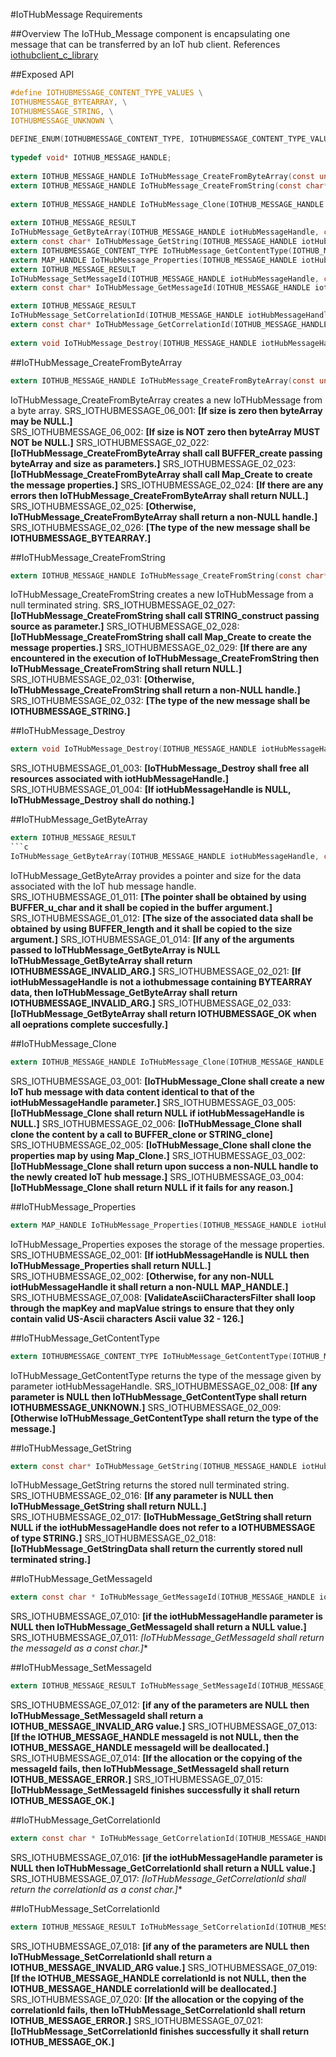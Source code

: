 #IoTHubMessage Requirements

##Overview
The IoTHub_Message component is encapsulating one message that can be transferred by an IoT hub client.
References
[iothubclient_c_library](../iothubclient_c_library.docx)

##Exposed API

```c
#define IOTHUBMESSAGE_CONTENT_TYPE_VALUES \
IOTHUBMESSAGE_BYTEARRAY, \
IOTHUBMESSAGE_STRING, \
IOTHUBMESSAGE_UNKNOWN \
 
DEFINE_ENUM(IOTHUBMESSAGE_CONTENT_TYPE, IOTHUBMESSAGE_CONTENT_TYPE_VALUES);
 
typedef void* IOTHUB_MESSAGE_HANDLE;
 
extern IOTHUB_MESSAGE_HANDLE IoTHubMessage_CreateFromByteArray(const unsigned char* byteArray, size_t size);
extern IOTHUB_MESSAGE_HANDLE IoTHubMessage_CreateFromString(const char* source);
 
extern IOTHUB_MESSAGE_HANDLE IoTHubMessage_Clone(IOTHUB_MESSAGE_HANDLE iotHubMessageHandle);
 
extern IOTHUB_MESSAGE_RESULT
IoTHubMessage_GetByteArray(IOTHUB_MESSAGE_HANDLE iotHubMessageHandle, const unsigned char** buffer, size_t* size);
extern const char* IoTHubMessage_GetString(IOTHUB_MESSAGE_HANDLE iotHubMessageHandle);
extern IOTHUBMESSAGE_CONTENT_TYPE IoTHubMessage_GetContentType(IOTHUB_MESSAGE_HANDLE iotHubMessageHandle);
extern MAP_HANDLE IoTHubMessage_Properties(IOTHUB_MESSAGE_HANDLE iotHubMessageHandle);
extern IOTHUB_MESSAGE_RESULT
IoTHubMessage_SetMessageId(IOTHUB_MESSAGE_HANDLE iotHubMessageHandle, const char* messageId);
extern const char* IoTHubMessage_GetMessageId(IOTHUB_MESSAGE_HANDLE iotHubMessageHandle);

extern IOTHUB_MESSAGE_RESULT
IoTHubMessage_SetCorrelationId(IOTHUB_MESSAGE_HANDLE iotHubMessageHandle, const char* correlationId);
extern const char* IoTHubMessage_GetCorrelationId(IOTHUB_MESSAGE_HANDLE iotHubMessageHandle);
 
extern void IoTHubMessage_Destroy(IOTHUB_MESSAGE_HANDLE iotHubMessageHandle);
```

##IoTHubMessage_CreateFromByteArray 
```c
extern IOTHUB_MESSAGE_HANDLE IoTHubMessage_CreateFromByteArray(const unsigned char* byteArray, size_t size);
```
IoTHubMessage_CreateFromByteArray creates a new IoTHubMessage from a byte array.
SRS_IOTHUBMESSAGE_06_001: **[**If size is zero then byteArray may be NULL.**]**   
SRS_IOTHUBMESSAGE_06_002: **[**If size is NOT zero then byteArray MUST NOT be NULL.**]** 
SRS_IOTHUBMESSAGE_02_022: **[**IoTHubMessage_CreateFromByteArray shall call BUFFER_create passing byteArray and size as parameters.**]** 
SRS_IOTHUBMESSAGE_02_023: **[**IoTHubMessage_CreateFromByteArray shall call Map_Create to create the message properties.**]** 
SRS_IOTHUBMESSAGE_02_024: **[**If there are any errors then IoTHubMessage_CreateFromByteArray shall return NULL.**]** 
SRS_IOTHUBMESSAGE_02_025: **[**Otherwise, IoTHubMessage_CreateFromByteArray shall return a non-NULL handle.**]** 
SRS_IOTHUBMESSAGE_02_026: **[**The type of the new message shall be IOTHUBMESSAGE_BYTEARRAY.**]** 

##IoTHubMessage_CreateFromString
```c
extern IOTHUB_MESSAGE_HANDLE IoTHubMessage_CreateFromString(const char* source);
```
IoTHubMessage_CreateFromString creates a new IoTHubMessage from a null terminated string.
SRS_IOTHUBMESSAGE_02_027: **[**IoTHubMessage_CreateFromString shall call STRING_construct passing source as parameter.**]** 
SRS_IOTHUBMESSAGE_02_028: **[**IoTHubMessage_CreateFromString shall call Map_Create to create the message properties.**]** 
SRS_IOTHUBMESSAGE_02_029: **[**If there are any encountered in the execution of IoTHubMessage_CreateFromString then IoTHubMessage_CreateFromString shall return NULL.**]** 
SRS_IOTHUBMESSAGE_02_031: **[**Otherwise, IoTHubMessage_CreateFromString shall return a non-NULL handle.**]** 
SRS_IOTHUBMESSAGE_02_032: **[**The type of the new message shall be IOTHUBMESSAGE_STRING.**]** 

##IoTHubMessage_Destroy
```c
extern void IoTHubMessage_Destroy(IOTHUB_MESSAGE_HANDLE iotHubMessageHandle);
```
SRS_IOTHUBMESSAGE_01_003: **[**IoTHubMessage_Destroy shall free all resources associated with iotHubMessageHandle.**]**  
SRS_IOTHUBMESSAGE_01_004: **[**If iotHubMessageHandle is NULL, IoTHubMessage_Destroy shall do nothing.**]** 

##IoTHubMessage_GetByteArray
```c
extern IOTHUB_MESSAGE_RESULT
```c
IoTHubMessage_GetByteArray(IOTHUB_MESSAGE_HANDLE iotHubMessageHandle, const unsigned char** buffer, size_t* size);
```
IoTHubMessage_GetByteArray provides a pointer and size for the data associated with the IoT hub message handle. 
SRS_IOTHUBMESSAGE_01_011: **[**The pointer shall be obtained by using BUFFER_u_char and it shall be copied in the buffer argument.**]** 
SRS_IOTHUBMESSAGE_01_012: **[**The size of the associated data shall be obtained by using BUFFER_length and it shall be copied to the size argument.**]** 
SRS_IOTHUBMESSAGE_01_014: **[**If any of the arguments passed to IoTHubMessage_GetByteArray  is NULL IoTHubMessage_GetByteArray shall return IOTHUBMESSAGE_INVALID_ARG.**]** 
SRS_IOTHUBMESSAGE_02_021: **[**If iotHubMessageHandle is not a iothubmessage containing BYTEARRAY data, then IoTHubMessage_GetByteArray  shall return IOTHUBMESSAGE_INVALID_ARG.**]**
SRS_IOTHUBMESSAGE_02_033: **[**IoTHubMessage_GetByteArray shall return IOTHUBMESSAGE_OK when all oeprations complete succesfully.**]** 

##IoTHubMessage_Clone
```c
extern IOTHUB_MESSAGE_HANDLE IoTHubMessage_Clone(IOTHUB_MESSAGE_HANDLE iotHubMessageHandle);
```
SRS_IOTHUBMESSAGE_03_001: **[**IoTHubMessage_Clone shall create a new IoT hub message with data content identical to that of the iotHubMessageHandle parameter.**]**
SRS_IOTHUBMESSAGE_03_005: **[**IoTHubMessage_Clone shall return NULL if iotHubMessageHandle is NULL.**]**
SRS_IOTHUBMESSAGE_02_006: **[**IoTHubMessage_Clone shall clone the content by a call to BUFFER_clone or STRING_clone**]** 
SRS_IOTHUBMESSAGE_02_005: **[**IoTHubMessage_Clone shall clone the properties map by using Map_Clone.**]** 
SRS_IOTHUBMESSAGE_03_002: **[**IoTHubMessage_Clone shall return upon success a non-NULL handle to the newly created IoT hub message.**]**
SRS_IOTHUBMESSAGE_03_004: **[**IoTHubMessage_Clone shall return NULL if it fails for any reason.**]**

##IoTHubMessage_Properties
```c
extern MAP_HANDLE IoTHubMessage_Properties(IOTHUB_MESSAGE_HANDLE iotHubMessageHandle);
```

IoTHubMessage_Properties exposes the storage of the message properties.
SRS_IOTHUBMESSAGE_02_001: **[**If iotHubMessageHandle is NULL then IoTHubMessage_Properties shall return NULL.**]** 
SRS_IOTHUBMESSAGE_02_002: **[**Otherwise, for any non-NULL iotHubMessageHandle it shall return a non-NULL MAP_HANDLE.**]** 
SRS_IOTHUBMESSAGE_07_008: **[**ValidateAsciiCharactersFilter shall loop through the mapKey and mapValue strings to ensure that they only contain valid US-Ascii characters Ascii value 32 - 126.**]** 

##IoTHubMessage_GetContentType
```c
extern IOTHUBMESSAGE_CONTENT_TYPE IoTHubMessage_GetContentType(IOTHUB_MESSAGE_HANDLE iotHubMessageHandle);
```
IoTHubMessage_GetContentType returns the type of the message given by parameter iotHubMessageHandle.
SRS_IOTHUBMESSAGE_02_008: **[**If any parameter is NULL then IoTHubMessage_GetContentType shall return IOTHUBMESSAGE_UNKNOWN.**]** 
SRS_IOTHUBMESSAGE_02_009: **[**Otherwise IoTHubMessage_GetContentType shall return the type of the message.**]** 

##IoTHubMessage_GetString
```c
extern const char* IoTHubMessage_GetString(IOTHUB_MESSAGE_HANDLE iotHubMessageHandle);
```
IoTHubMessage_GetString returns the stored null terminated string.
SRS_IOTHUBMESSAGE_02_016: **[**If any parameter is NULL then IoTHubMessage_GetString  shall return NULL.**]** 
SRS_IOTHUBMESSAGE_02_017: **[**IoTHubMessage_GetString shall return NULL if the iotHubMessageHandle does not refer to a IOTHUBMESSAGE of type STRING.**]** 
SRS_IOTHUBMESSAGE_02_018: **[**IoTHubMessage_GetStringData shall return the currently stored null terminated string.**]** 

##IoTHubMessage_GetMessageId
```c 
extern const char * IoTHubMessage_GetMessageId(IOTHUB_MESSAGE_HANDLE iotHubMessageHandle);
```
SRS_IOTHUBMESSAGE_07_010: **[**if the iotHubMessageHandle parameter is NULL then IoTHubMessage_GetMessageId shall return a NULL value.**]** 
SRS_IOTHUBMESSAGE_07_011: **[**IoTHubMessage_GetMessageId shall return the messageId as a const char*.**]** 

##IoTHubMessage_SetMessageId
```c
extern IOTHUB_MESSAGE_RESULT IoTHubMessage_SetMessageId(IOTHUB_MESSAGE_HANDLE iotHubMessageHandle, const char* messageId);
```
SRS_IOTHUBMESSAGE_07_012: **[**if any of the parameters are NULL then IoTHubMessage_SetMessageId shall return a IOTHUB_MESSAGE_INVALID_ARG value.**]** 
SRS_IOTHUBMESSAGE_07_013: **[**If the IOTHUB_MESSAGE_HANDLE messageId is not NULL, then the IOTHUB_MESSAGE_HANDLE messageId will be deallocated.**]** 
SRS_IOTHUBMESSAGE_07_014: **[**If the allocation or the copying of the messageId fails, then IoTHubMessage_SetMessageId shall return IOTHUB_MESSAGE_ERROR.**]** 
SRS_IOTHUBMESSAGE_07_015: **[**IoTHubMessage_SetMessageId finishes successfully it shall return IOTHUB_MESSAGE_OK.**]**

##IoTHubMessage_GetCorrelationId
```c
extern const char * IoTHubMessage_GetCorrelationId(IOTHUB_MESSAGE_HANDLE iotHubMessageHandle);
```
SRS_IOTHUBMESSAGE_07_016: **[**if the iotHubMessageHandle parameter is NULL then IoTHubMessage_GetCorrelationId shall return a NULL value.**]** 
SRS_IOTHUBMESSAGE_07_017: **[**IoTHubMessage_GetCorrelationId shall return the correlationId as a const char*.**]** 

##IoTHubMessage_SetCorrelationId
```c
extern IOTHUB_MESSAGE_RESULT IoTHubMessage_SetCorrelationId(IOTHUB_MESSAGE_HANDLE iotHubMessageHandle, const char* correlationId);
```
SRS_IOTHUBMESSAGE_07_018: **[**if any of the parameters are NULL then IoTHubMessage_SetCorrelationId shall return a IOTHUB_MESSAGE_INVALID_ARG value.**]** 
SRS_IOTHUBMESSAGE_07_019: **[**If the IOTHUB_MESSAGE_HANDLE correlationId is not NULL, then the IOTHUB_MESSAGE_HANDLE correlationId will be deallocated.**]** 
SRS_IOTHUBMESSAGE_07_020: **[**If the allocation or the copying of the correlationId fails, then IoTHubMessage_SetCorrelationId shall return IOTHUB_MESSAGE_ERROR.**]** 
SRS_IOTHUBMESSAGE_07_021: **[**IoTHubMessage_SetCorrelationId finishes successfully it shall return IOTHUB_MESSAGE_OK.**]** 

